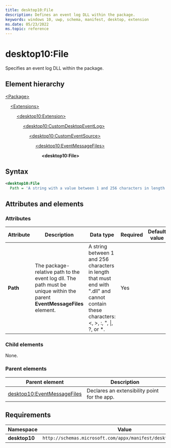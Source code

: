 ```yaml
---
title: desktop10:File
description: Defines an event log DLL within the package.
keywords: windows 10, uwp, schema, manifest, desktop, extension
ms.date: 05/23/2022
ms.topic: reference
---
```


# desktop10:File

Specifies an event log DLL within the package.

## Element hierarchy

[\<Package\>](element-package.md)

&nbsp;&nbsp;&nbsp;&nbsp;[\<Extensions\>](element-1-extensions.md)

&nbsp;&nbsp;&nbsp;&nbsp; &nbsp;&nbsp;&nbsp;&nbsp;[\<desktop10:Extension\>](element-desktop10-extension.md)

&nbsp;&nbsp;&nbsp;&nbsp; &nbsp;&nbsp;&nbsp;&nbsp; &nbsp;&nbsp;&nbsp;&nbsp;[\<desktop10:CustomDesktopEventLog\>](element-desktop10-customdesktopeventlog.md)

&nbsp;&nbsp;&nbsp;&nbsp; &nbsp;&nbsp;&nbsp;&nbsp; &nbsp;&nbsp;&nbsp;&nbsp; &nbsp;&nbsp;&nbsp;&nbsp;[\<desktop10:CustomEventSource\>](element-desktop10-customeventsource.md)

&nbsp;&nbsp;&nbsp;&nbsp; &nbsp;&nbsp;&nbsp;&nbsp; &nbsp;&nbsp;&nbsp;&nbsp; &nbsp;&nbsp;&nbsp;&nbsp; &nbsp;&nbsp;&nbsp;&nbsp;[\<desktop10:EventMessageFiles\>](element-desktop10-eventmessagefiles.md)

&nbsp;&nbsp;&nbsp;&nbsp; &nbsp;&nbsp;&nbsp;&nbsp; &nbsp;&nbsp;&nbsp;&nbsp; &nbsp;&nbsp;&nbsp;&nbsp; &nbsp;&nbsp;&nbsp;&nbsp; &nbsp;&nbsp;&nbsp;&nbsp;**\<desktop10:File\>**

## Syntax

```xml
<desktop10:File
  Path = 'A string with a value between 1 and 256 characters in length that must end with ".dll" and cannot contain these characters: <, >, :, ", |, ?, or *.' />
```

## Attributes and elements

### Attributes

| Attribute | Description | Data type | Required | Default value |
|-|-|-|-|-|
| **Path** | The package-relative path to the event log dll. The path must be unique within the parent **EventMessageFiles** element. | A string between 1 and 256 characters in length that must end with ".dll" and cannot contain these characters: <, >, :, ", &#124;, ?, or *. | Yes |  |

### Child elements

None.

### Parent elements

| Parent element | Description |
|-|-|
| [desktop10:EventMessageFiles](element-desktop10-eventmessagefiles.md) | Declares an extensibility point for the app. |

## Requirements

| Namespace | Value |
|-|-|
| **desktop10** | `http://schemas.microsoft.com/appx/manifest/desktop/windows10/10` |
